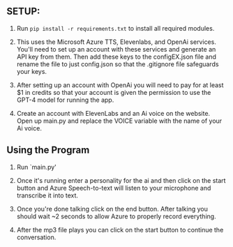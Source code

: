## SETUP:

1) Run `pip install -r requirements.txt` to install all required modules.

2) This uses the Microsoft Azure TTS, Elevenlabs, and OpenAi services. You'll need to set up an account with these services and generate an API key from them. Then add these keys to the configEX.json file and rename the file to just config.json so that the .gitignore file safeguards your keys.

3) After setting up an account with OpenAi you will need to pay for at least $1 in credits so that your account is given the permission to use the GPT-4 model for running the app.

4) Create an account with ElevenLabs and an Ai voice on the website. Open up main.py and replace the VOICE variable with the name of your Ai voice.

## Using the Program

1) Run `main.py'

2) Once it's running enter a personality for the ai and then click on the start button and Azure Speech-to-text will listen to your microphone and transcribe it into text.

3) Once you're done talking click on the end button. After talking you should wait ~2 seconds to allow Azure to properly record everything.

4) After the mp3 file plays you can click on the start button to continue the conversation.
